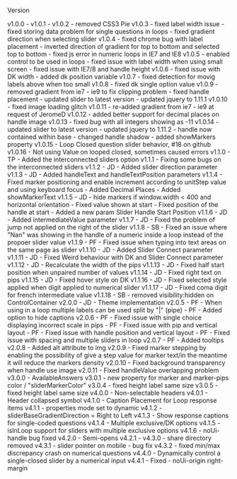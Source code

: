 Version

v1.0.0 -
    v1.0.1 -
    v1.0.2 - removed CSS3 Pie
    v1.0.3 - fixed label width issue
         - fixed storing data problem for single questions in loops
         - fixed gradient direction when selecting slider
    v1.0.4 - fixed chrome bug with label placement
         - inverted direction of gradient for top to bottom and selected top to bottom
         - fixed js error in numeric loops in IE7 and IE8
    v1.0.5 - enabled control to be used in loops
         - fixed issue with label width when using small screen
         - fixed issue with IE7/8 and handle height
    v1.0.6 - fixed issue with DK width
         - added dk position variable
    v1.0.7 - fixed detection for movig labels above when too small
    v1.0.8 - fixed dk single option value
    v1.0.9 - removed gradient from ie7 - ie9 to fix clipping problem
           - fixed handle placement
         - updated slider to latest version
         - updated jquery to 1.11.1
    v1.0.10 - fixed image loading glitch
    v1.0.11 - re-added gradient from ie7 - ie9 at request of JeromeD
    v1.0.12 - added better support for decimal places on handle image
    v1.0.13 - fixed bug with all integers showing as -11
    v1.0.14 - updated slider to latest version
        - updated jquery to 1.11.2
        - handle now contained within base
        - changed handle shadow
        - added showMarkers property
    v1.0.15 - Loop Closed question slider behavior, #18 on github
    v1.0.16 - Not using Value on looped closed, sometimes caused errors
  v1.1.0 - TP - Added the interconnected sliders option
    v1.1.1 - Fixing some bugs on the interconnected sliders
    v1.1.2 - JD - Added slider direction parameter
    v1.1.3 - JD - Added handleText and handleTextPosition parameters
    v1.1.4 - Fixed marker positioning and enable increment according to unitStep value and using keyboard focus
         - Added Decimal Places
         - Added showMarkerText
    v1.1.5 - JD - hide markers if window.width < 400 and horizontal orientation
           - Fixed value shown at start
           - Fixed position of the handle at start
           - Added a new param Slider Handle Start Position
    v1.1.6 - JD - Added intermediateValue parameter
    v1.1.7 - JD - Fixed the problem of jump not applied on the right of the slider
    v1.1.8 - SB - Fixed an issue where "Nan" was showing in the handle of a numeric inside a loop instead of the propoer slider value
    v1.1.9 - PF - Fixed issue when typing into text areas on the same page as slider
    v1.1.10 - JD - Added Slider Connect parameter
    v1.1.11 - JD - Fixed Weird behaviour with DK and Slider Connect parameter
    v1.1.12 - JD - Recalculate the width of the pips
    v1.1.13 - JD - Fixed half start position when unpaired number of values
    v1.1.14 - JD - Fixed right text on pips
    v1.1.15 - JD - Fixed hover style on DK
    v1.1.16 - JD - Fixed selected style applied when digit applied to numerical slider
    v1.1.17 - JD - Fixed coma digit for french intermediate value
    v1.1.18 - SB - removed visibility:hidden on ControlContainer
v2.0.0 - JD - Theme implementation
    v2.0.5 - PF - When using in a loop multiple labels can be used split by "|" (pipe)
           - PF - Added option to hide captions
    v2.0.6 - PF - Fixed issue with single choice displaying incorrect scale in pips
           - PF - Fixed issue with pip and vertical layout
           - PF - Fixed issue with handle position and vertical layout
           - PF - Fixed issue with spacing and multiple sliders in loop
    v2.0.7 - PF - Added tooltips
    v2.0.8 - Added alt attribute to img
    v2.0.9 - Fixed marker stepping by enabling the possibility of give a step value for marker text/in the meantime it will reduce the markers density
    v2.0.10 - Fixed background transparency when handle use image
    v2.0.11 - Fixed handleValue overlapping problem
v3.0.0 - AvailableAnswers
    v3.0.1 - new property for marker and marker-pips color / "sliderMarkerColor"
    v3.0.4 - fixed height label same size
    v3.0.5 - fixed height label same size
v4.0.0 - Non-selectable headers
    v4.0.1 - Header collapsed symbol
  v4.1.0 - Caption Placement for Loop response items
    v4.1.1 - properties mode set to dynamic
    v4.1.2 - sliderBaseGradientDirection = Right to Left
    v4.1.3 - Show response captions for single-coded questions
    v4.1.4 - Multiple exclusive/DK options
    v4.1.5 - isInLoop support for sliders with multiple exclusive options
    v4.1.6 - noUi-handle bug fixed
  v4.2.0 - Semi-opens
    v4.2.1 -
  v4.3.0 - share directory removed
    v4.3.1 - slider pointer on mobile - bug fix
    v4.3.2 - fixed min/max discrepancy crash on numerical questions
  v4.4.0 - Dynamically control a single-closed slider by a numerical input
    v4.4.1 - Fixed - noUi-origin right-margin
